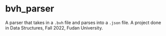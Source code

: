 # bvh_parser
A parser that takes in a `.bvh` file and parses into a `.json` file.
A project done in Data Structures, Fall 2022, Fudan University.
